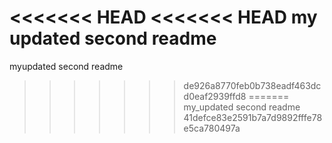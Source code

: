 <<<<<<< HEAD
<<<<<<< HEAD
my updated second readme
=======
myupdated second readme
>>>>>>> de926a8770feb0b738eadf463dcd0eaf2939ffd8
=======
my_updated second readme
>>>>>>> 41defce83e2591b7a7d9892fffe78e5ca780497a
